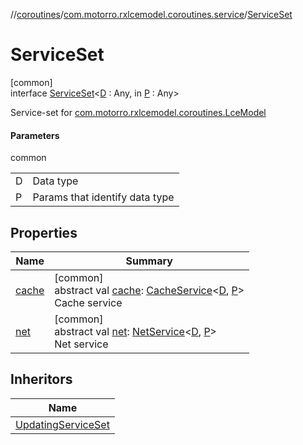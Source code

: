 //[coroutines](../../../index.md)/[com.motorro.rxlcemodel.coroutines.service](../index.md)/[ServiceSet](index.md)

# ServiceSet

[common]\
interface [ServiceSet](index.md)&lt;[D](index.md) : Any, in [P](index.md) : Any&gt;

Service-set for [com.motorro.rxlcemodel.coroutines.LceModel](../../com.motorro.rxlcemodel.coroutines/-lce-model/index.md)

#### Parameters

common

| | |
|---|---|
| D | Data type |
| P | Params that identify data type |

## Properties

| Name | Summary |
|---|---|
| [cache](cache.md) | [common]<br>abstract val [cache](cache.md): [CacheService](../-cache-service/index.md)&lt;[D](index.md), [P](index.md)&gt;<br>Cache service |
| [net](net.md) | [common]<br>abstract val [net](net.md): [NetService](../-net-service/index.md)&lt;[D](index.md), [P](index.md)&gt;<br>Net service |

## Inheritors

| Name |
|---|
| [UpdatingServiceSet](../-updating-service-set/index.md) |

